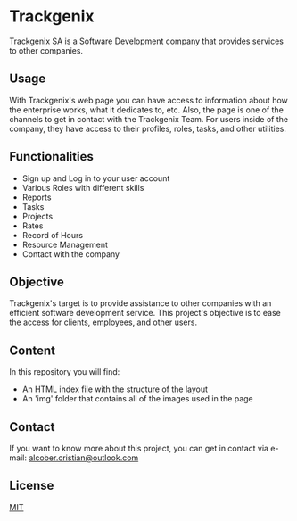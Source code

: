 # Trackgenix

Trackgenix SA is a Software Development company that provides services to other companies.

## Usage

With Trackgenix's web page you can have access to information about how the enterprise works, what it dedicates to, etc. Also, the page is one of the channels to get in contact with the Trackgenix Team.
For users inside of the company, they have access to their profiles, roles, tasks, and other utilities.

## Functionalities

* Sign up and Log in to your user account
* Various Roles with different skills
* Reports
* Tasks
* Projects
* Rates
* Record of Hours
* Resource Management
* Contact with the company

## Objective

Trackgenix's target is to provide assistance to other companies with an efficient software development service.
This project's objective is to ease the access for clients, employees, and other users.

## Content

In this repository you will find:

* An HTML index file with the structure of the layout
* An 'img' folder that contains all of the images used in the page

## Contact

If you want to know more about this project, you can get in contact via e-mail: alcober.cristian@outlook.com

## License

[MIT](https://choosealicense.com/licenses/mit/)
